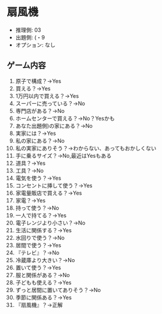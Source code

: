# 扇風機

- 推理側: 03
- 出題側: (・9
- オプション: なし

## ゲーム内容

1. 原子で構成？→Yes
2. 買える？→Yes
3. 1万円以内で買える？→Yes
4. スーパーに売っている？→No
5. 専門店がある？→No
6. ホームセンターで買える？→No？Yesかも
7. あなた出題側)の家にある？→No
8. 実家には？→Yes
9. 私の家にある？→No
10. 私の実家にありそう？→わからない、あってもおかしくない
11. 手に乗るサイズ？→No,最近はYesもある
12. 道具？→Yes
13. 工具？→No
14. 電気を使う？→Yes
15. コンセントに挿して使う？→Yes
16. 家電量販店で買える？→Yes
17. 家電？→Yes
18. 持って使う？→No
19. 一人で持てる？→Yes
20. 電子レンジより小さい？→No
21. 生活に関係する？→Yes
22. 水回りで使う？→No
23. 居間で使う？→Yes
24. 『テレビ』？→No
25. 冷蔵庫より大きい？→No
26. 置いて使う？→Yes
27. 服と関係がある？→No
28. 子どもも使える？→Yes
29. ずっと居間に置いてありそう？→No
30. 季節に関係ある？→Yes
31. 『扇風機』？→正解
